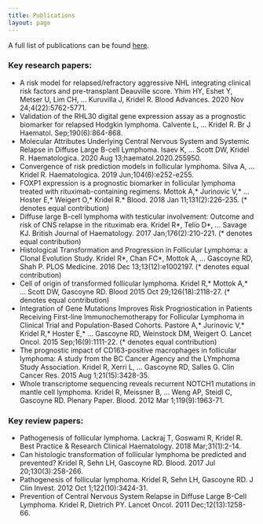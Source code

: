 ```yaml
---
title: Publications
layout: page
---
```


A full list of publications can be found [here](https://scholar.google.lu/citations?user=JFRauOgAAAAJ&hl=en).

### Key research papers:

- A risk model for relapsed/refractory aggressive NHL integrating clinical risk factors and pre-transplant Deauville score. Yhim HY, Eshet Y, Metser U, Lim CH, ... Kuruvilla J, Kridel R. Blood Advances. 2020 Nov 24;4(22):5762-5771.
- Validation of the RHL30 digital gene expression assay as a prognostic biomarker for relapsed Hodgkin lymphoma. Calvente L, ... Kridel R. Br J Haematol. Sep;190(6):864-868.
- Molecular Attributes Underlying Central Nervous System and Systemic Relapse in Diffuse Large B-cell Lymphoma. Isaev K, ... Scott DW, Kridel R. Haematologica. 2020 Aug 13;haematol.2020.255950.
- Convergence of risk prediction models in follicular lymphoma. Silva A, ... Kridel R. Haematologica. 2019 Jun;104(6):e252-e255.
- FOXP1 expression is a prognostic biomarker in follicular lymphoma treated with rituximab-containing regimens. Mottok A,\* Jurinovic V,\* ... Hoster E,\* Weigert O,\* Kridel R.\* Blood. 2018 Jan 11;131(2):226-235.  (\* denotes equal contribution)
- Diffuse large B-cell lymphoma with testicular involvement: Outcome and risk of CNS relapse in the rituximab era. Kridel R\*, Telio D\*, ... Savage KJ. British Journal of Haematology. 2017 Jan;176(2):210-221. (\* denotes equal contribution)
- Histological Transformation and Progression in Follicular Lymphoma: a Clonal Evolution Study. Kridel R\*, Chan FC\*, Mottok A, ... Gascoyne RD, Shah P. PLOS Medicine. 2016 Dec 13;13(12):e1002197. (\* denotes equal contribution)
- Cell of origin of transformed follicular lymphoma. Kridel R,\* Mottok A,\* ... Scott DW, Gascoyne RD. Blood 2015 Oct 29;126(18):2118-27. (\* denotes equal contribution)
- Integration of Gene Mutations Improves Risk Prognostication in Patients Receiving First-line Immunochemotherapy for Follicular Lymphoma in Clinical Trial and Population-Based Cohorts. Pastore A,\* Jurinovic V,\* Kridel R,\* Hoster E,\* ... Gascoyne RD, Weinstock DM, Weigert O. Lancet Oncol. 2015 Sep;16(9):1111-22. (\* denotes equal contribution)
- The prognostic impact of CD163-positive macrophages in follicular lymphoma: A study from the BC Cancer Agency and the LYmphoma Study Association. Kridel R, Xerri L, ... Gascoyne RD, Salles G. Clin Cancer Res. 2015 Aug 1;21(15):3428-35.
- Whole transcriptome sequencing reveals recurrent NOTCH1 mutations in mantle cell lymphoma. Kridel R, Meissner B, ... Weng AP, Steidl C, Gascoyne RD. Plenary Paper. Blood. 2012 Mar 1;119(9):1963-71.

### Key review papers:

- Pathogenesis of follicular lymphoma. Lackraj T, Goswami R, Kridel R. Best Practice & Research Clinical Haematology. 2018 Mar;31(1):2-14.
- Can histologic transformation of follicular lymphoma be predicted and prevented? Kridel R, Sehn LH, Gascoyne RD. Blood. 2017 Jul 20;130(3):258-266.
- Pathogenesis of follicular lymphoma. Kridel R, Sehn LH, Gascoyne RD. J Clin Invest. 2012 Oct 1;122(10):3424-31.
- Prevention of Central Nervous System Relapse in Diffuse Large B-Cell Lymphoma. Kridel R, Dietrich PY. Lancet Oncol. 2011 Dec;12(13):1258-66.
